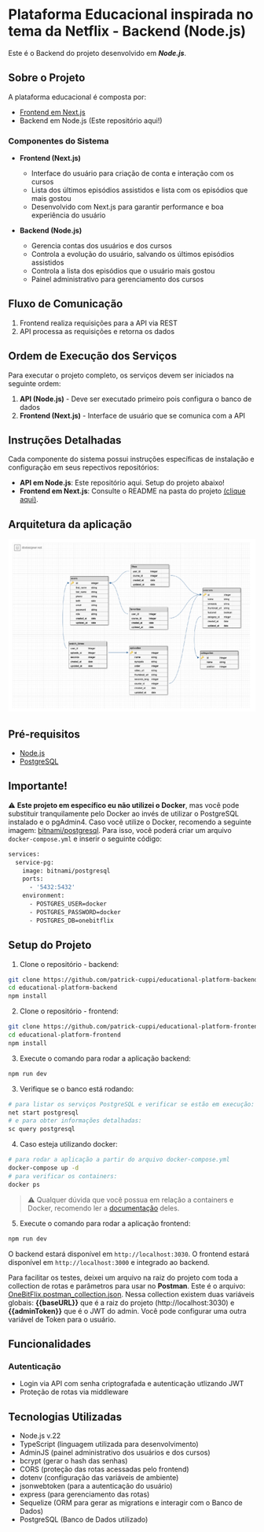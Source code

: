 # Plataforma Educacional inspirada no tema da Netflix - Backend (Node.js)

Este é o Backend do projeto desenvolvido em ***Node.js***.

## Sobre o Projeto

A plataforma educacional é composta por:
- [Frontend em Next.js](https://github.com/patrick-cuppi/educational-platform-frontend)
- Backend em Node.js (Este repositório aqui!)

### Componentes do Sistema

- **Frontend (Next.js)**
  - Interface do usuário para criação de conta e interação com os cursos
  - Lista dos últimos episódios assistidos e lista com os episódios que mais gostou
  - Desenvolvido com Next.js para garantir performance e boa experiência do usuário

- **Backend (Node.js)**
  - Gerencia contas dos usuários e dos cursos
  - Controla a evolução do usuário, salvando os últimos episódios assistidos
  - Controla a lista dos episódios que o usuário mais gostou
  - Painel administrativo para gerenciamento dos cursos

## Fluxo de Comunicação

1. Frontend realiza requisições para a API via REST
2. API processa as requisições e retorna os dados

## Ordem de Execução dos Serviços

Para executar o projeto completo, os serviços devem ser iniciados na seguinte ordem:

1. **API (Node.js)** - Deve ser executado primeiro pois configura o banco de dados
2. **Frontend (Next.js)** - Interface de usuário que se comunica com a API

## Instruções Detalhadas

Cada componente do sistema possui instruções específicas de instalação e configuração em seus repectivos repositórios:

- **API em Node.js**: Este repositório aqui. Setup do projeto abaixo!
- **Frontend em Next.js**: Consulte o README na pasta do projeto [(clique aqui)](https://github.com/patrick-cuppi/educational-platform-frontend).

## Arquitetura da aplicação
![Visualize a arquitetura completa aqui](/public/db_schema.png)

## Pré-requisitos

- [Node.js](https://nodejs.org/en)
- [PostgreSQL](https://www.postgresql.org/)

## Importante!

⚠️ **Este projeto em específico eu não utilizei o Docker**, mas você pode substituir tranquilamente pelo Docker ao invés de utilizar o PostgreSQL instalado e o pgAdmin4. Caso você utilize o Docker, recomendo a seguinte imagem: [bitnami/postgresql](https://hub.docker.com/r/bitnami/postgresql). Para isso, você poderá criar um arquivo `docker-compose.yml` e inserir o seguinte código:
```bash
services:
  service-pg:
    image: bitnami/postgresql
    ports:
      - '5432:5432'
    environment:
      - POSTGRES_USER=docker
      - POSTGRES_PASSWORD=docker
      - POSTGRES_DB=onebitflix
```

## Setup do Projeto

1. Clone o repositório - backend:
```bash
git clone https://github.com/patrick-cuppi/educational-platform-backend
cd educational-platform-backend
npm install
```

2. Clone o repositório - frontend:
```bash
git clone https://github.com/patrick-cuppi/educational-platform-frontend
cd educational-platform-frontend
npm install
```

3. Execute o comando para rodar a aplicação backend:
```bash
npm run dev
```

3. Verifique se o banco está rodando:
```bash
# para listar os serviços PostgreSQL e verificar se estão em execução:
net start postgresql
# e para obter informações detalhadas:
sc query postgresql
```

4. Caso esteja utilizando docker:
```bash
# para rodar a aplicação a partir do arquivo docker-compose.yml
docker-compose up -d
# para verificar os containers:
docker ps
```
> ⚠️ Qualquer dúvida que você possua em relação a containers e Docker, recomendo ler a [documentação](https://docs.docker.com/) deles. 

5. Execute o comando para rodar a aplicação frontend:
```bash
npm run dev
```
O backend estará disponível em `http://localhost:3030`.
O frontend estará disponível em `http://localhost:3000` e integrado ao backend.

Para facilitar os testes, deixei um arquivo na raiz do projeto com toda a collection de rotas e parâmetros para usar no **Postman**.
Este é o arquivo: [OneBitFlix.postman_collection.json](/OneBitFlix.postman_collection.json).
Nessa collection existem duas variáveis globais: **{{baseURL}}** que é a raiz do projeto (http://localhost:3030) e **{{adminToken}}** que é o JWT do admin.
Você pode configurar uma outra variável de Token para o usuário.

## Funcionalidades

### Autenticação
- Login via API com senha criptografada e autenticação utlizando JWT
- Proteção de rotas via middleware

## Tecnologias Utilizadas

- Node.js v.22
- TypeScript (linguagem utilizada para desenvolvimento)
- AdminJS (painel administrativo dos usuários e dos cursos)
- bcrypt (gerar o hash das senhas)
- CORS (proteção das rotas acessadas pelo frontend)
- dotenv (configuração das variáveis de ambiente)
- jsonwebtoken (para a autenticação do usuário)
- express (para gerenciamento das rotas)
- Sequelize (ORM para gerar as migrations e interagir com o Banco de Dados)
- PostgreSQL (Banco de Dados utilizado)